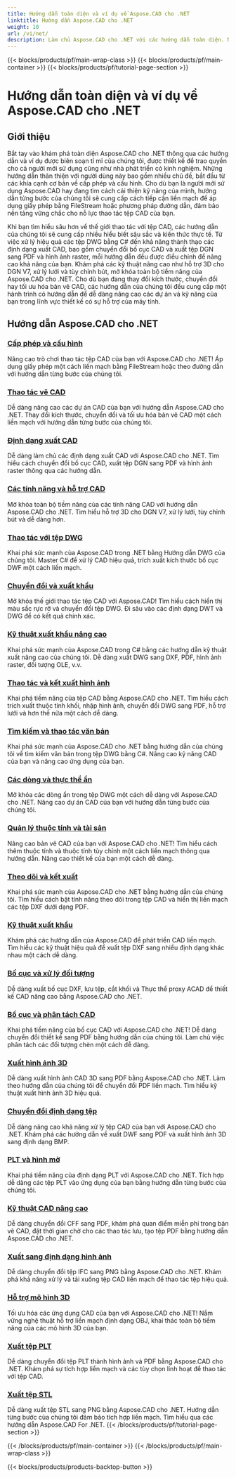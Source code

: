 ```yaml
---
title: Hướng dẫn toàn diện và ví dụ về Aspose.CAD cho .NET
linktitle: Hướng dẫn Aspose.CAD cho .NET
weight: 10
url: /vi/net/
description: Làm chủ Aspose.CAD cho .NET với các hướng dẫn toàn diện. Nâng cao kỹ năng CAD của bạn từ cấp phép đến kỹ thuật xuất khẩu nâng cao. Mở khóa các tính năng ẩn một cách dễ dàng.
---
```


{{< blocks/products/pf/main-wrap-class >}}
{{< blocks/products/pf/main-container >}}
{{< blocks/products/pf/tutorial-page-section >}}

# Hướng dẫn toàn diện và ví dụ về Aspose.CAD cho .NET


## Giới thiệu

Bắt tay vào khám phá toàn diện Aspose.CAD cho .NET thông qua các hướng dẫn và ví dụ được biên soạn tỉ mỉ của chúng tôi, được thiết kế để trao quyền cho cả người mới sử dụng cũng như nhà phát triển có kinh nghiệm. Những hướng dẫn thân thiện với người dùng này bao gồm nhiều chủ đề, bắt đầu từ các khía cạnh cơ bản về cấp phép và cấu hình. Cho dù bạn là người mới sử dụng Aspose.CAD hay đang tìm cách cải thiện kỹ năng của mình, hướng dẫn từng bước của chúng tôi sẽ cung cấp cách tiếp cận liền mạch để áp dụng giấy phép bằng FileStream hoặc phương pháp đường dẫn, đảm bảo nền tảng vững chắc cho nỗ lực thao tác tệp CAD của bạn.

Khi bạn tìm hiểu sâu hơn về thế giới thao tác với tệp CAD, các hướng dẫn của chúng tôi sẽ cung cấp nhiều hiểu biết sâu sắc và kiến thức thực tế. Từ việc xử lý hiệu quả các tệp DWG bằng C# đến khả năng thành thạo các định dạng xuất CAD, bao gồm chuyển đổi bố cục CAD và xuất tệp DGN sang PDF và hình ảnh raster, mỗi hướng dẫn đều được điều chỉnh để nâng cao khả năng của bạn. Khám phá các kỹ thuật nâng cao như hỗ trợ 3D cho DGN V7, xử lý lưới và tùy chỉnh bút, mở khóa toàn bộ tiềm năng của Aspose.CAD cho .NET. Cho dù bạn đang thay đổi kích thước, chuyển đổi hay tối ưu hóa bản vẽ CAD, các hướng dẫn của chúng tôi đều cung cấp một hành trình có hướng dẫn để dễ dàng nâng cao các dự án và kỹ năng của bạn trong lĩnh vực thiết kế có sự hỗ trợ của máy tính.

## Hướng dẫn Aspose.CAD cho .NET
### [Cấp phép và cấu hình](./licensing-and-configuration/)
Nâng cao trò chơi thao tác tệp CAD của bạn với Aspose.CAD cho .NET! Áp dụng giấy phép một cách liền mạch bằng FileStream hoặc theo đường dẫn với hướng dẫn từng bước của chúng tôi. 
### [Thao tác vẽ CAD](./cad-drawing-manipulation/)
Dễ dàng nâng cao các dự án CAD của bạn với hướng dẫn Aspose.CAD cho .NET. Thay đổi kích thước, chuyển đổi và tối ưu hóa bản vẽ CAD một cách liền mạch với hướng dẫn từng bước của chúng tôi.
### [Định dạng xuất CAD](./cad-export-formats/)
Dễ dàng làm chủ các định dạng xuất CAD với Aspose.CAD cho .NET. Tìm hiểu cách chuyển đổi bố cục CAD, xuất tệp DGN sang PDF và hình ảnh raster thông qua các hướng dẫn.
### [Các tính năng và hỗ trợ CAD](./cad-features-and-support/)
Mở khóa toàn bộ tiềm năng của các tính năng CAD với hướng dẫn Aspose.CAD cho .NET. Tìm hiểu hỗ trợ 3D cho DGN V7, xử lý lưới, tùy chỉnh bút và dễ dàng hơn.
### [Thao tác với tệp DWG](./dwg-file-manipulation/)
Khai phá sức mạnh của Aspose.CAD trong .NET bằng Hướng dẫn DWG của chúng tôi. Master C# để xử lý CAD hiệu quả, trích xuất kích thước bố cục DWF một cách liền mạch.
### [Chuyển đổi và xuất khẩu](./conversion-and-export/)
Mở khóa thế giới thao tác tệp CAD với Aspose.CAD! Tìm hiểu cách hiển thị màu sắc rực rỡ và chuyển đổi tệp DWG. Đi sâu vào các định dạng DWT và DWG để có kết quả chính xác.
### [Kỹ thuật xuất khẩu nâng cao](./advanced-export-techniques/)
Khai phá sức mạnh của Aspose.CAD trong C# bằng các hướng dẫn kỹ thuật xuất nâng cao của chúng tôi. Dễ dàng xuất DWG sang DXF, PDF, hình ảnh raster, đối tượng OLE, v.v.
### [Thao tác và kết xuất hình ảnh](./image-manipulation-and-rendering/)
Khai phá tiềm năng của tệp CAD bằng Aspose.CAD cho .NET. Tìm hiểu cách trích xuất thuộc tính khối, nhập hình ảnh, chuyển đổi DWG sang PDF, hỗ trợ lưới và hơn thế nữa một cách dễ dàng.
### [Tìm kiếm và thao tác văn bản](./text-search-and-manipulation/)
Khai phá sức mạnh của Aspose.CAD cho .NET bằng hướng dẫn của chúng tôi về tìm kiếm văn bản trong tệp DWG bằng C#. Nâng cao kỹ năng CAD của bạn và nâng cao ứng dụng của bạn.
### [Các dòng và thực thể ẩn](./hidden-lines-and-entities/)
Mở khóa các dòng ẩn trong tệp DWG một cách dễ dàng với Aspose.CAD cho .NET. Nâng cao dự án CAD của bạn với hướng dẫn từng bước của chúng tôi.
### [Quản lý thuộc tính và tài sản](./attribute-and-property-management/)
Nâng cao bản vẽ CAD của bạn với Aspose.CAD cho .NET! Tìm hiểu cách thêm thuộc tính và thuộc tính tùy chỉnh một cách liền mạch thông qua hướng dẫn. Nâng cao thiết kế của bạn một cách dễ dàng.
### [Theo dõi và kết xuất](./tracking-and-rendering/)
Khai phá sức mạnh của Aspose.CAD cho .NET bằng hướng dẫn của chúng tôi. Tìm hiểu cách bật tính năng theo dõi trong tệp CAD và hiển thị liền mạch các tệp DXF dưới dạng PDF.
### [Kỹ thuật xuất khẩu](./export-techniques/)
Khám phá các hướng dẫn của Aspose.CAD để phát triển CAD liền mạch. Tìm hiểu các kỹ thuật hiệu quả để xuất tệp DXF sang nhiều định dạng khác nhau một cách dễ dàng.
### [Bố cục và xử lý đối tượng](./layout-and-object-handling/)
Dễ dàng xuất bố cục DXF, lưu tệp, cắt khối và Thực thể proxy ACAD để thiết kế CAD nâng cao bằng Aspose.CAD cho .NET.
### [Bố cục và phân tách CAD](./cad-layouts-and-decomposition/)
Khai phá tiềm năng của bố cục CAD với Aspose.CAD cho .NET! Dễ dàng chuyển đổi thiết kế sang PDF bằng hướng dẫn của chúng tôi. Làm chủ việc phân tách các đối tượng chèn một cách dễ dàng.
### [Xuất hình ảnh 3D](./3d-image-export/)
Dễ dàng xuất hình ảnh CAD 3D sang PDF bằng Aspose.CAD cho .NET. Làm theo hướng dẫn của chúng tôi để chuyển đổi PDF liền mạch. Tìm hiểu kỹ thuật xuất hình ảnh 3D hiệu quả.
### [Chuyển đổi định dạng tệp](./file-format-conversion/)
Dễ dàng nâng cao khả năng xử lý tệp CAD của bạn với Aspose.CAD cho .NET. Khám phá các hướng dẫn về xuất DWF sang PDF và xuất hình ảnh 3D sang định dạng BMP.
### [PLT và hình mờ](./plt-and-watermarking/)
Khai phá tiềm năng của định dạng PLT với Aspose.CAD cho .NET. Tích hợp dễ dàng các tệp PLT vào ứng dụng của bạn bằng hướng dẫn từng bước của chúng tôi.
### [Kỹ thuật CAD nâng cao](./advanced-cad-techniques/)
Dễ dàng chuyển đổi CFF sang PDF, khám phá quan điểm miễn phí trong bản vẽ CAD, đặt thời gian chờ cho các thao tác lưu, tạo tệp PDF bằng hướng dẫn Aspose.CAD cho .NET.
### [Xuất sang định dạng hình ảnh](./exporting-to-image-formats/)
Dễ dàng chuyển đổi tệp IFC sang PNG bằng Aspose.CAD cho .NET. Khám phá khả năng xử lý và tải xuống tệp CAD liền mạch để thao tác tệp hiệu quả.
### [Hỗ trợ mô hình 3D](./3d-model-support/)
Tối ưu hóa các ứng dụng CAD của bạn với Aspose.CAD cho .NET! Nắm vững nghệ thuật hỗ trợ liền mạch định dạng OBJ, khai thác toàn bộ tiềm năng của các mô hình 3D của bạn.
### [Xuất tệp PLT](./exporting-plt-files/)
Dễ dàng chuyển đổi tệp PLT thành hình ảnh và PDF bằng Aspose.CAD cho .NET. Khám phá sự tích hợp liền mạch và các tùy chọn linh hoạt để thao tác với tệp CAD.
### [Xuất tệp STL](./stl-file-export/)
Dễ dàng xuất tệp STL sang PNG bằng Aspose.CAD cho .NET. Hướng dẫn từng bước của chúng tôi đảm bảo tích hợp liền mạch. Tìm hiểu qua các hướng dẫn Aspose.CAD For .NET.
{{< /blocks/products/pf/tutorial-page-section >}}

{{< /blocks/products/pf/main-container >}}
{{< /blocks/products/pf/main-wrap-class >}}

{{< blocks/products/products-backtop-button >}}
